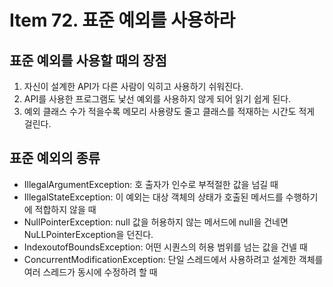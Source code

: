 # Item 72. 표준 예외를 사용하라
## 표준 예외를 사용할 때의 장점
1. 자신이 설계한 API가 다른 사람이 익히고 사용하기 쉬워진다.
2. API를 사용한 프로그램도 낯선 예외를 사용하지 않게 되어 읽기 쉽게 된다. 
3. 예외 클래스 수가 적을수록 메모리 사용량도 줄고 클래스를 적재하는 시간도 적게 걸린다.

## 표준 예외의 종류
- IllegalArgumentException: 호 출자가 인수로 부적절한 값을 넘길 때
- IllegalStateException: 이 예외는 대상 객체의 상태가 호출된 메서드를 수행하기에 적합하지 않을 때 
- NullPointerException: null 값을 허용하지 않는 메서드에 null을 건네면 NuLLPointerException을 던진다. 
- IndexoutofBoundsException: 어떤 시퀀스의 허용 범위를 넘는 값을 건넬 때
- ConcurrentModificationException: 단일 스레드에서 사용하려고 설계한 객체를 여러 스레드가 동시에 수정하려 할 때